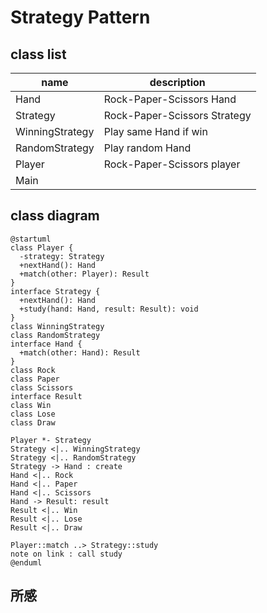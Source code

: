 # Strategy Pattern

## class list

| name            | description                  |
|-----------------|------------------------------|
| Hand            | Rock-Paper-Scissors Hand     |
| Strategy        | Rock-Paper-Scissors Strategy |
| WinningStrategy | Play same Hand if win        |
| RandomStrategy  | Play random Hand             |
| Player          | Rock-Paper-Scissors player   |
| Main            |                              |

## class diagram

```plantuml
@startuml
class Player {
  -strategy: Strategy
  +nextHand(): Hand
  +match(other: Player): Result
}
interface Strategy {
  +nextHand(): Hand
  +study(hand: Hand, result: Result): void
}
class WinningStrategy
class RandomStrategy
interface Hand {
  +match(other: Hand): Result
}
class Rock
class Paper
class Scissors
interface Result
class Win
class Lose
class Draw

Player *- Strategy
Strategy <|.. WinningStrategy
Strategy <|.. RandomStrategy
Strategy -> Hand : create
Hand <|.. Rock
Hand <|.. Paper
Hand <|.. Scissors
Hand -> Result: result
Result <|.. Win
Result <|.. Lose
Result <|.. Draw

Player::match ..> Strategy::study
note on link : call study
@enduml
```

## 所感
